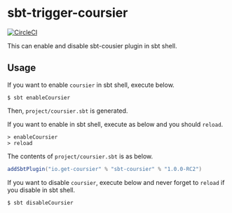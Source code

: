 # sbt-trigger-coursier

[![CircleCI](https://circleci.com/gh/3tty0n/sbt-trigger-coursier/tree/master.svg?style=svg)](https://circleci.com/gh/3tty0n/sbt-trigger-coursier/tree/master)

This can enable and disable sbt-cousier plugin in sbt shell.

## Usage

If you want to enable `coursier` in sbt shell, execute below.

```shell
$ sbt enableCoursier
```

Then, `project/coursier.sbt` is generated.

If you want to enable in sbt shell, execute as below and you should `reload`.

```
> enableCoursier
> reload
```

The contents of `project/coursier.sbt` is as below.

```scala
addSbtPlugin("io.get-coursier" % "sbt-coursier" % "1.0.0-RC2")
```

If you want to disable `coursier`, execute below and never forget to `reload` if you disable in sbt shell.

```$xslt
$ sbt disableCoursier
```